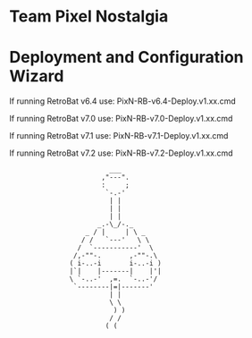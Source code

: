#       Team Pixel Nostalgia
# Deployment and Configuration Wizard

If running RetroBat v6.4 use: PixN-RB-v6.4-Deploy.v1.xx.cmd

If running RetroBat v7.0 use: PixN-RB-v7.0-Deploy.v1.xx.cmd

If running RetroBat v7.1 use: PixN-RB-v7.1-Deploy.v1.xx.cmd

If running RetroBat v7.2 use: PixN-RB-v7.2-Deploy.v1.xx.cmd

                             ___
                           ,"---".
                           :     ;
                            `-.-'
                             | |
                             | |
                             | |
                          _.-\_/-._
                       _ / |     | \ _
                      / /   `---'   \ \
                     /  `-----------'  \
                    /,-""-.       ,-""-.\
                   ( i-..-i       i-..-i )
                   |`|    |-------|    |'|
                   \ `-..-'  ,=.  `-..-'/
                    `--------|=|-------'
                             | |
                             \ \
                              ) )
                             / /
                            ( (
